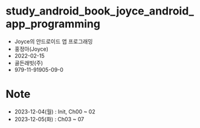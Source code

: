 # study_android_book_joyce_android_app_programming

- Joyce의 안드로이드 앱 프로그래밍
- 홍정아(Joyce)
- 2022-02-15
- 골든래빗(주)
- 979-11-91905-09-0

# Note

- 2023-12-04(월) : Init, Ch00 ~ 02
- 2023-12-05(화) : Ch03 ~ 07
